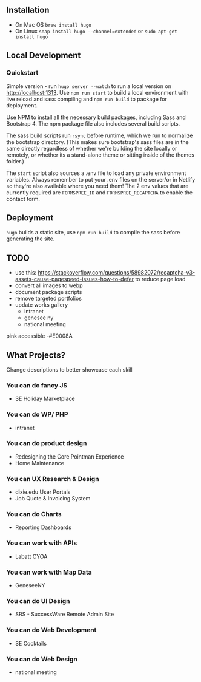 ## Installation
* On Mac OS `brew install hugo`
* On Linux `snap install hugo --channel=extended` or `sudo apt-get install hugo`


## Local Development
### Quickstart
Simple version - run `hugo server --watch` to run a local version on [http://localhost:1313](http://localhost:1313). Use `npm run start` to build a local environment with live reload and sass compiling and `npm run build` to package for deployment.

Use NPM to install all the necessary build packages, including Sass and Bootstrap 4. The npm package file also includes several build scripts. 

The sass build scripts run `rsync` before runtime, which we run to normalize the bootstrap directory. (This makes sure bootstrap's sass files are in the same directly regardless of whether we're building the site locally or remotely, or whether its a stand-alone theme or sitting inside of the themes folder.)

The `start` script also sources a .env file to load any private environment variables. Always remember to put your .env files on the server/or in Netlify so they're also available where you need them! The 2 env values that are currently required are `FORMSPREE_ID` and `FORMSPREE_RECAPTCHA` to enable the contact form.


## Deployment
`hugo` builds a static site, use  `npm run build` to compile the sass before generating the site. 

## TODO
* use this: https://stackoverflow.com/questions/58982072/recaptcha-v3-assets-cause-pagespeed-issues-how-to-defer to reduce page load
* convert all images to webp
* document package scripts
* remove targeted portfolios
* update works gallery
    - intranet
    - genesee ny
    - national meeting
    
pink accessible -#E0008A
## What Projects?
Change descriptions to better showcase each skill

### You can do fancy JS
 * SE Holiday Marketplace

### You can do WP/ PHP
- intranet

### You can do product design
* Redesigning the Core Pointman Experience
* Home Maintenance

### You can UX Research & Design
* dixie.edu User Portals
* Job Quote & Invoicing System

### You can do Charts
* Reporting Dashboards

### You can work with APIs 
* Labatt CYOA

### You can work with Map Data
* GeneseeNY  

### You can do UI Design
* SRS - SuccessWare Remote Admin Site

### You can do Web Development
* SE Cocktails

### You can do Web Design
* national meeting


